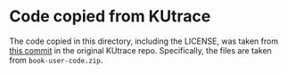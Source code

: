 Code copied from KUtrace
========================

The code copied in this directory, including the LICENSE, was taken from
[this commit](https://github.com/dicksites/KUtrace/commit/3cd73ca77aec50f9507981c63ea3db2489e634a2)
in the original KUtrace repo. Specifically, the files are taken from
`book-user-code.zip`.

